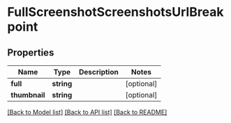 # FullScreenshotScreenshotsUrlBreakpoint

## Properties
Name | Type | Description | Notes
------------ | ------------- | ------------- | -------------
**full** | **string** |  | [optional] 
**thumbnail** | **string** |  | [optional] 

[[Back to Model list]](../../README.md#documentation-for-models) [[Back to API list]](../../README.md#documentation-for-api-endpoints) [[Back to README]](../../README.md)

